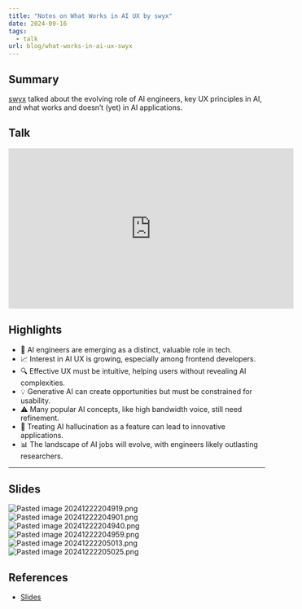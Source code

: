 ```yaml
---
title: "Notes on What Works in AI UX by swyx"
date: 2024-09-16
tags:
  - talk
url: blog/what-works-in-ai-ux-swyx
---
```


## Summary
[swyx](https://www.swyx.io/) talked about the evolving role of AI engineers, key UX principles in AI, and what works and doesn’t (yet) in AI applications.

<!--more-->

## Talk
<iframe width="560" height="315" src="https://www.youtube-nocookie.com/embed/PkHjoihjo6U?si=UxinJ_Jyehs0JgbK&amp;start=33" title="YouTube video player" frameborder="0" allow="accelerometer; autoplay; clipboard-write; encrypted-media; gyroscope; picture-in-picture; web-share" referrerpolicy="strict-origin-when-cross-origin" allowfullscreen></iframe>

## Highlights
* 🚀 AI engineers are emerging as a distinct, valuable role in tech.
* 📈 Interest in AI UX is growing, especially among frontend developers.
* 🔍 Effective UX must be intuitive, helping users without revealing AI complexities.
* 💡 Generative AI can create opportunities but must be constrained for usability.
* ⚠️ Many popular AI concepts, like high bandwidth voice, still need refinement.
* 🎨 Treating AI hallucination as a feature can lead to innovative applications.
* 📊 The landscape of AI jobs will evolve, with engineers likely outlasting researchers.

---

## Slides

![Pasted image 20241222204919.png](https://images.nesin.io/qblog/AIEngineerGuide/images/2024-09/Pasted-image-20241222204919.png)
![Pasted image 20241222204901.png](https://images.nesin.io/qblog/AIEngineerGuide/images/2024-09/Pasted-image-20241222204901.png)
![Pasted image 20241222204940.png](https://images.nesin.io/qblog/AIEngineerGuide/images/2024-09/Pasted-image-20241222204940.png)
![Pasted image 20241222204959.png](https://images.nesin.io/qblog/AIEngineerGuide/images/2024-09/Pasted-image-20241222204959.png)
![Pasted image 20241222205013.png](https://images.nesin.io/qblog/AIEngineerGuide/images/2024-09/Pasted-image-20241222205013.png)
![Pasted image 20241222205025.png](https://images.nesin.io/qblog/AIEngineerGuide/images/2024-09/Pasted-image-20241222205025.png)


## References
- [Slides](https://docs.google.com/presentation/d/1RgJ6rtiG9Ts726kkXfji2Tc0q5P1eVx297IzYdWHQPQ/edit#slide=id.p)